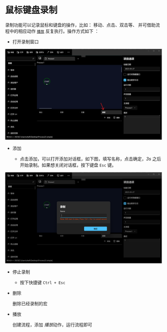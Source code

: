 # 鼠标键盘录制


录制功能可以记录鼠标和键盘的操作，比如： 移动、点击、双击等、 并可借助流程中的相应动作 [`播放`](../../actions/media/PlayRecord.md) 反复执行。操作方式如下 ：


* 打开录制窗口
  
![image](./images/02.png ':size=90%')


* 添加 
    
    * 点击添加，可以打开添加对话框，如下图，填写名称，点击确定，*3s* 之后开始录制。如果想关闭对话框，按下键盘 `Esc` 键。

![image](./images/03.png ':size=90%')

* 停止录制
    * 按下快捷键 `Ctrl + Esc`

* 删除 

    删除已经录制的宏

* 播放

    创建流程，添加 *播放*动作，运行流程即可